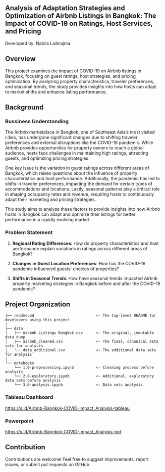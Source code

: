 ## **Analysis of Adaptation Strategies and Optimization of Airbnb Listings in Bangkok: The Impact of COVID-19 on Ratings, Host Services, and Pricing**

Developed by: Nabila Lailinajma

## Overview
This project examines the impact of COVID-19 on Airbnb listings in Bangkok, focusing on guest ratings, host strategies, and pricing optimization. By analyzing property characteristics, traveler preferences, and seasonal trends, the study provides insights into how hosts can adapt to market shifts and enhance listing performance.

## Background
### Bussiness Understanding
The Airbnb marketplace in Bangkok, one of Southeast Asia’s most visited cities, has undergone significant changes due to shifting traveler preferences and external disruptions like the COVID-19 pandemic. While Airbnb provides opportunities for property owners to reach a global audience, hosts face challenges in maintaining high ratings, attracting guests, and optimizing pricing strategies.

One key issue is the variation in guest ratings across different areas of Bangkok, which raises questions about the influence of property characteristics and host performance. Additionally, the pandemic has led to shifts in traveler preferences, impacting the demand for certain types of accommodations and locations. Lastly, seasonal patterns play a critical role in shaping occupancy rates and revenue, requiring hosts to continuously adapt their marketing and pricing strategies.

This study aims to analyze these factors to provide insights into how Airbnb hosts in Bangkok can adapt and optimize their listings for better performance in a rapidly evolving market.

### Problem Statement
1. **Regional Rating Differences**: How do property characteristics and host performance explain variations in ratings across different areas of Bangkok?

2. **Changes in Guest Location Preferences**: How has the COVID-19 pandemic influenced guests' choices of properties?

3. **Shifts in Seasonal Trends**: How have seasonal trends impacted Airbnb property marketing strategies in Bangkok before and after the COVID-19 pandemic?

## Project Organization

    ├── readme.md                            <- The top-level README for developers using this project
    |
    ├── data
    │   ├── Airbnb Listings Bangkok.csv      <- The original, immutable data dump
    │   ├── airbnb_cleaned.csv               <- The final, canonical data sets for analysis
    │   └── data_additional.csv              <- The additional data sets for analysis
    │
    └── notebooks   
        └── 1.0-preprocessing.ipynb          <- Cleaning process before analysis
        └── 2.0-exploratory.ipynb            <- Additional, exploratory data sets before analysis
        └── 3.0-analysis.ipynb               <- Data sets analysis
    

### Tableau Dashboard
https://s.id/Airbnb-Bangkok-COVID-Impact_Analysis-tableau

### Powerpoint
https://s.id/Airbnb-Bangkok-COVID-Impact_Analysis-ppt

## Contribution
Contributions are welcome! Feel free to suggest improvements, report issues, or submit pull requests on GitHub.
